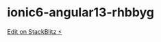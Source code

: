 # ionic6-angular13-rhbbyg

[Edit on StackBlitz ⚡️](https://stackblitz.com/edit/ionic6-angular13-rhbbyg)